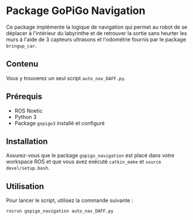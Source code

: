 # Package GoPiGo Navigation

Ce package implémente la logique de navigation qui permet au robot de se déplacer à l'intérieur du labyrinthe et de retrouver la sortie sans heurter les murs à l'aide de 3 capteurs ultrasons et l'odométrie fournis par le package `bringup_car`.

## Contenu

Vous y trouverez un seul script `auto_nav_DAFF.py`. 

## Prérequis

- ROS Noetic
- Python 3
- Package `gopigo3` installé et configuré

## Installation

Assurez-vous que le package `gopigo_navigation` est placé dans votre workspace ROS et que vous avez exécuté `catkin_make` et `source devel/setup.bash`.

## Utilisation

Pour lancer le script, utilisez la commande suivante :

```sh
rosrun gopigo_navigation auto_nav_DAFF.py


